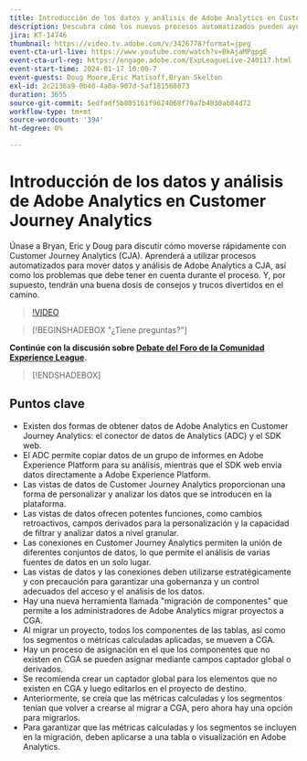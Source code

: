 ```yaml
---
title: Introducción de los datos y análisis de Adobe Analytics en Customer Journey Analytics
description: Descubra cómo los nuevos procesos automatizados pueden ayudarle a mover sus datos y análisis de Adobe Analytics a Adobe Customer Journey Analytics.
jira: KT-14746
thumbnail: https://video.tv.adobe.com/v/3426778?format=jpeg
event-cta-url-live: https://www.youtube.com/watch?v=BkAjaMPgpgE
event-cta-url-reg: https://engage.adobe.com/ExpLeagueLive-240117.html
event-start-time: 2024-01-17 10:00-7
event-guests: Doug Moore,Eric Matisoff,Bryan Skelton
exl-id: 2c2136a9-0b40-4a0a-907d-5af181568073
duration: 3655
source-git-commit: 5edfadf5b805161f9624068f70a7b4830ab84d72
workflow-type: tm+mt
source-wordcount: '394'
ht-degree: 0%

---
```


# Introducción de los datos y análisis de Adobe Analytics en Customer Journey Analytics

Únase a Bryan, Eric y Doug para discutir cómo moverse rápidamente con Customer Journey Analytics (CJA). Aprenderá a utilizar procesos automatizados para mover datos y análisis de Adobe Analytics a CJA, así como los problemas que debe tener en cuenta durante el proceso. Y, por supuesto, tendrán una buena dosis de consejos y trucos divertidos en el camino.

>[!VIDEO](https://video.tv.adobe.com/v/3426778/?quality=12&learn=on)

>[!BEGINSHADEBOX &quot;¿Tiene preguntas?&quot;]

**Continúe con la discusión sobre [Debate del Foro de la Comunidad Experience League](https://experienceleaguecommunities.adobe.com/t5/adobe-analytics-discussions/experience-league-live-post-session-discussion-bringing-your/m-p/646093#M3582)**.

>[!ENDSHADEBOX]

## Puntos clave

* Existen dos formas de obtener datos de Adobe Analytics en Customer Journey Analytics: el conector de datos de Analytics (ADC) y el SDK web.
* El ADC permite copiar datos de un grupo de informes en Adobe Experience Platform para su análisis, mientras que el SDK web envía datos directamente a Adobe Experience Platform.
* Las vistas de datos de Customer Journey Analytics proporcionan una forma de personalizar y analizar los datos que se introducen en la plataforma.
* Las vistas de datos ofrecen potentes funciones, como cambios retroactivos, campos derivados para la personalización y la capacidad de filtrar y analizar datos a nivel granular.
* Las conexiones en Customer Journey Analytics permiten la unión de diferentes conjuntos de datos, lo que permite el análisis de varias fuentes de datos en un solo lugar.
* Las vistas de datos y las conexiones deben utilizarse estratégicamente y con precaución para garantizar una gobernanza y un control adecuados del acceso y el análisis de los datos.
* Hay una nueva herramienta llamada &quot;migración de componentes&quot; que permite a los administradores de Adobe Analytics migrar proyectos a CGA.
* Al migrar un proyecto, todos los componentes de las tablas, así como los segmentos o métricas calculadas aplicadas, se mueven a CGA.
* Hay un proceso de asignación en el que los componentes que no existen en CGA se pueden asignar mediante campos captador global o derivados.
* Se recomienda crear un captador global para los elementos que no existen en CGA y luego editarlos en el proyecto de destino.
* Anteriormente, se creía que las métricas calculadas y los segmentos tenían que volver a crearse al migrar a CGA, pero ahora hay una opción para migrarlos.
* Para garantizar que las métricas calculadas y los segmentos se incluyen en la migración, deben aplicarse a una tabla o visualización en Adobe Analytics.
